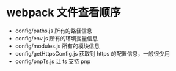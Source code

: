 # webpack 文件查看顺序

+ config/paths.js 所有的路径信息
+ config/env.js 所有的环境变量信息
+ config/modules.js 所有的模块信息
+ config/getHttpsConfig.js 获取到 https 的配置信息，一般很少用
+ config/pnpTs.js 让 ts 支持 pnp




